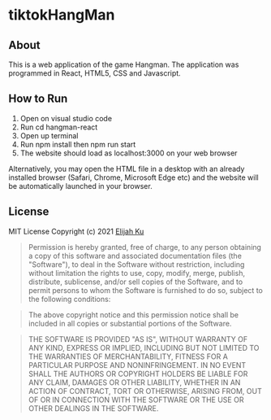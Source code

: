 # tiktokHangMan
## About
This is a web application of the game Hangman. The application was programmed in React, HTML5, CSS and Javascript.

## How to Run
1. Open on visual studio code
2. Run cd hangman-react
3. Open up terminal 
4. Run npm install then npm run start 
5. The website should load as localhost:3000 on your web browser

Alternatively, you may open the HTML file in a desktop with an already installed browser (Safari, Chrome, Microsoft Edge etc) and the website will be automatically launched in your browser.

## License

MIT License
Copyright (c) 2021 [Elijah Ku](https://github.com/Zeli0) 

> Permission is hereby granted, free of charge, to any person obtaining a copy
> of this software and associated documentation files (the "Software"), to deal
> in the Software without restriction, including without limitation the rights
> to use, copy, modify, merge, publish, distribute, sublicense, and/or sell
> copies of the Software, and to permit persons to whom the Software is
> furnished to do so, subject to the following conditions:

> The above copyright notice and this permission notice shall be included in all
> copies or substantial portions of the Software.

> THE SOFTWARE IS PROVIDED "AS IS", WITHOUT WARRANTY OF ANY KIND, EXPRESS OR
> IMPLIED, INCLUDING BUT NOT LIMITED TO THE WARRANTIES OF MERCHANTABILITY,
> FITNESS FOR A PARTICULAR PURPOSE AND NONINFRINGEMENT. IN NO EVENT SHALL THE
> AUTHORS OR COPYRIGHT HOLDERS BE LIABLE FOR ANY CLAIM, DAMAGES OR OTHER
> LIABILITY, WHETHER IN AN ACTION OF CONTRACT, TORT OR OTHERWISE, ARISING FROM,
> OUT OF OR IN CONNECTION WITH THE SOFTWARE OR THE USE OR OTHER DEALINGS IN THE
> SOFTWARE.
